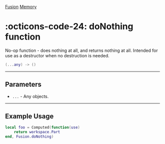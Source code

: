 <nav class="fusiondoc-api-breadcrumbs">
	<a href="../..">Fusion</a>
	<a href="..">Memory</a>
</nav>

<h1 class="fusiondoc-api-header" markdown>
	<span class="fusiondoc-api-icon" markdown>:octicons-code-24:</span>
	<span class="fusiondoc-api-name">doNothing</span>
	<span class="fusiondoc-api-pills">
		<span class="fusiondoc-api-pill-type">function</span>
	</span>
</h1>

No-op function - does nothing at all, and returns nothing at all. Intended for
use as a destructor when no destruction is needed.

```Lua
(...any) -> ()
```

-----

## Parameters

- `...` - Any objects.

-----

## Example Usage

```Lua
local foo = Computed(function(use)
	return workspace.Part
end, Fusion.doNothing)
```